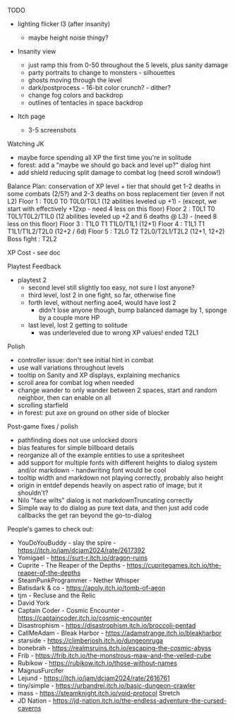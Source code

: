 TODO
* lighting flicker l3 (after insanity)
  * maybe height noise thingy?
* Insanity view
  * just ramp this from 0-50 throughout the 5 levels, plus sanity damage
  * party portraits to change to monsters - silhouettes
  * ghosts moving through the level
  * dark/postprocess - 16-bit color crunch? - dither?
  * change fog colors and backdrop
  * outlines of tentacles in space backdrop

* Itch page
  * 3-5 screenshots

Watching JK
* maybe force spending all XP the first time you're in solitude
* forest: add a "maybe we should go back and level up?" dialog hint
* add shield reducing split damage to combat log (need scroll window!)

Balance Plan: conservation of XP
          level + tier that should get 1-2 deaths in some combats (2/5?) and 2-3 deaths on boss
                replacement tier (even if not L2)
Floor 1 : T0L0  T0
  T0L0/T0L1 (12 abilities leveled up +1) - (except, we start with effectively +12xp - need 4 less on this floor)
Floor 2 : T0L1  T0
  T0L1/T0L2/T1L0 (12 abilities leveled up +2 and 6 deaths @ L3) - (need 8 less on this floor)
Floor 3 : T1L0  T1
  T1L0/T1L1 (12+1)
Floor 4 : T1L1  T1
  T1L1/T1L2/T2L0 (12+2 / 6d)
Floor 5 : T2L0  T2
  T2L0/T2L1/T2L2 (12+1, 12+2)
Boss fight : T2L2

XP Cost - see doc

Playtest Feedback
* playtest 2
  * second level still slightly too easy, not sure I lost anyone?
  * third level, lost 2 in one fight, so far, otherwise fine
  * forth level, without nerfing aoe4, would have lost 2
    * didn't lose anyone though, bump balanced damage by 1, sponge by a couple more HP
  * last level, lost 2 getting to solitude
    * was underleveled due to wrong XP values!  ended T2L1

Polish
* controller issue: don't see initial hint in combat
* use wall variations throughout levels
* tooltip on Sanity and XP displays, explaining mechanics
* scroll area for combat log when needed
* change wander to only wander between 2 spaces, start and random neighbor, then can enable on all
* scrolling starfield
* in forest: put axe on ground on other side of blocker

Post-game fixes / polish
* pathfinding does not use unlocked doors
* bias features for simple billboard details
* reorganize all of the example entities to use a spritesheet
* add support for multiple fonts with different heights to dialog system and/or markdown - handwriting font would be cool
* tooltip width and markdown not playing correctly, probably also height
* origin in entdef depends heavily on aspect ratio of image, but it shouldn't?
* Nilo "face wilts" dialog is not markdownTruncating correctly
* Simple way to do dialog as pure text data, and then just add code callbacks the get ran beyond the go-to-dialog

People's games to check out:
* YouDoYouBuddy - slay the spire - https://itch.io/jam/dcjam2024/rate/2617392
* Yomigael - https://surt-r.itch.io/dragon-ruins
* Cuprite - The Reaper of the Depths - https://cupritegames.itch.io/the-reaper-of-the-depths
* SteamPunkProgrammer - Nether Whisper
* Batisdark & co - https://apoly.itch.io/tomb-of-aeon
* tjm - Recluse and the Relic
* David York
* Captain Coder - Cosmic Encounter - https://captaincoder.itch.io/cosmic-encounter
* Disastrophism - https://disastrophism.itch.io/broccoli-pentad
* CallMeAdam - Bleak Harbor - https://adamstrange.itch.io/bleakharbor
* starside - https://climberjosh.itch.io/dungeonruga
* bonebrah - https://realmsruins.itch.io/escaping-the-cosmic-abyss
* Frib - https://frib.itch.io/the-monstrous-maw-and-the-veiled-cube
* Rubikow - https://rubikow.itch.io/those-without-names
* MagnusFurcifer
* Lejund - https://itch.io/jam/dcjam2024/rate/2616761
* tiny/simple - https://urbandrei.itch.io/basic-dungeon-crawler
* mass - https://steamknight.itch.io/void-protocol
Stretch
* JD Nation - https://jd-nation.itch.io/the-endless-adventure-the-cursed-caverns